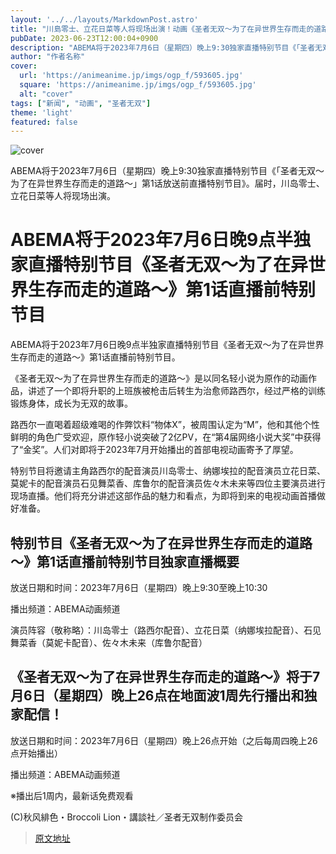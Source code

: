 ```yaml
---
layout: '../../layouts/MarkdownPost.astro'
title: "川島零士、立花日菜等人将现场出演！动画《圣者无双～为了在异世界生存而走的道路～》直播特别节目确定"
pubDate: 2023-06-23T12:00:04+0900
description: "ABEMA将于2023年7月6日（星期四）晚上9:30独家直播特别节目《「圣者无双～为了在异世界生存而走的道路～」第1话放送前直播特别节目》。"
author: "作者名称"
cover:
  url: 'https://animeanime.jp/imgs/ogp_f/593605.jpg'
  square: 'https://animeanime.jp/imgs/ogp_f/593605.jpg'
  alt: "cover"
tags: ["新闻", "动画", "圣者无双"]
theme: 'light'
featured: false
---
```


![cover](https://animeanime.jp/imgs/ogp_f/593605.jpg)

ABEMA将于2023年7月6日（星期四）晚上9:30独家直播特别节目《「圣者无双～为了在异世界生存而走的道路～」第1话放送前直播特别节目》。届时，川岛零士、立花日菜等人将现场出演。

# ABEMA将于2023年7月6日晚9点半独家直播特别节目《圣者无双～为了在异世界生存而走的道路～》第1话直播前特别节目

ABEMA将于2023年7月6日晚9点半独家直播特别节目《圣者无双～为了在异世界生存而走的道路～》第1话直播前特别节目。

《圣者无双～为了在异世界生存而走的道路～》是以同名轻小说为原作的动画作品，讲述了一个即将升职的上班族被枪击后转生为治愈师路西尔，经过严格的训练锻炼身体，成长为无双的故事。 

路西尔一直喝着超级难喝的作弊饮料“物体X”，被周围认定为“M”，他和其他个性鲜明的角色广受欢迎，原作轻小说突破了2亿PV，在“第4届网络小说大奖”中获得了“金奖”。人们对即将于2023年7月开始播出的首部电视动画寄予了厚望。

特别节目将邀请主角路西尔的配音演员川岛零士、纳娜埃拉的配音演员立花日菜、莫妮卡的配音演员石见舞菜香、库鲁尔的配音演员佐々木未来等四位主要演员进行现场直播。他们将充分讲述这部作品的魅力和看点，为即将到来的电视动画首播做好准备。

## 特别节目《圣者无双～为了在异世界生存而走的道路～》第1话直播前特别节目独家直播概要

放送日期和时间：2023年7月6日（星期四）晚上9:30至晚上10:30

播出频道：ABEMA动画频道

演员阵容（敬称略）：川岛零士（路西尔配音）、立花日菜（纳娜埃拉配音）、石见舞菜香（莫妮卡配音）、佐々木未来（库鲁尔配音）

## 《圣者无双～为了在异世界生存而走的道路～》将于7月6日（星期四）晚上26点在地面波1周先行播出和独家配信！

放送日期和时间：2023年7月6日（星期四）晚上26点开始（之后每周四晚上26点开始播出）

播出频道：ABEMA动画频道

※播出后1周内，最新话免费观看

(C)秋风緋色・Broccoli Lion・講談社／圣者无双制作委员会

>[原文地址](https://animeanime.jp/article/2023/06/23/78116.html)  